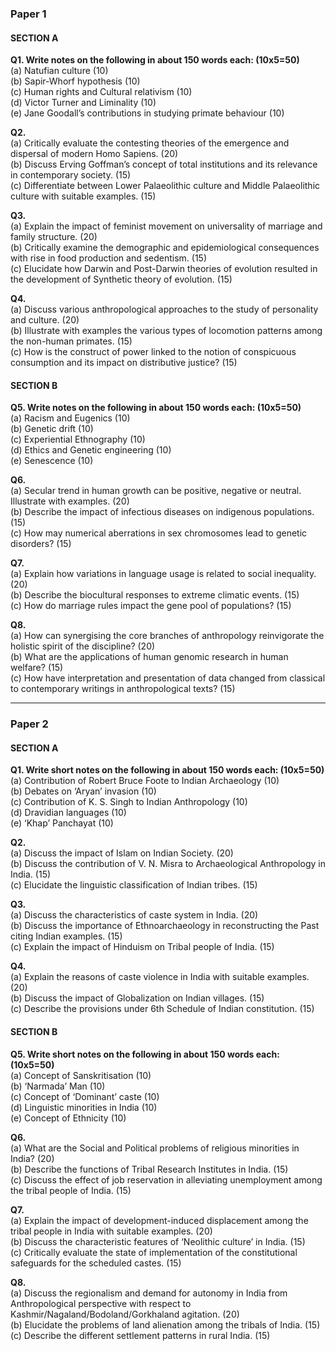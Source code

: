 ### Paper 1

#### SECTION A

**Q1. Write notes on the following in about 150 words each: (10x5=50)**  
(a) Natufian culture (10)  
(b) Sapir-Whorf hypothesis (10)  
(c) Human rights and Cultural relativism (10)  
(d) Victor Turner and Liminality (10)  
(e) Jane Goodall’s contributions in studying primate behaviour (10)

**Q2.**  
(a) Critically evaluate the contesting theories of the emergence and dispersal of modern Homo Sapiens. (20)  
(b) Discuss Erving Goffman’s concept of total institutions and its relevance in contemporary society. (15)  
(c) Differentiate between Lower Palaeolithic culture and Middle Palaeolithic culture with suitable examples. (15)

**Q3.**  
(a) Explain the impact of feminist movement on universality of marriage and family structure. (20)  
(b) Critically examine the demographic and epidemiological consequences with rise in food production and sedentism. (15)  
(c) Elucidate how Darwin and Post-Darwin theories of evolution resulted in the development of Synthetic theory of evolution. (15)

**Q4.**  
(a) Discuss various anthropological approaches to the study of personality and culture. (20)  
(b) Illustrate with examples the various types of locomotion patterns among the non-human primates. (15)  
(c) How is the construct of power linked to the notion of conspicuous consumption and its impact on distributive justice? (15)

#### SECTION B

**Q5. Write notes on the following in about 150 words each: (10x5=50)**  
(a) Racism and Eugenics (10)  
(b) Genetic drift (10)  
(c) Experiential Ethnography (10)  
(d) Ethics and Genetic engineering (10)  
(e) Senescence (10)

**Q6.**  
(a) Secular trend in human growth can be positive, negative or neutral. Illustrate with examples. (20)  
(b) Describe the impact of infectious diseases on indigenous populations. (15)  
(c) How may numerical aberrations in sex chromosomes lead to genetic disorders? (15)

**Q7.**  
(a) Explain how variations in language usage is related to social inequality. (20)  
(b) Describe the biocultural responses to extreme climatic events. (15)  
(c) How do marriage rules impact the gene pool of populations? (15)

**Q8.**  
(a) How can synergising the core branches of anthropology reinvigorate the holistic spirit of the discipline? (20)  
(b) What are the applications of human genomic research in human welfare? (15)  
(c) How have interpretation and presentation of data changed from classical to contemporary writings in anthropological texts? (15)

---

### Paper 2

#### SECTION A

**Q1. Write short notes on the following in about 150 words each: (10x5=50)**  
(a) Contribution of Robert Bruce Foote to Indian Archaeology (10)  
(b) Debates on ‘Aryan’ invasion (10)  
(c) Contribution of K. S. Singh to Indian Anthropology (10)  
(d) Dravidian languages (10)  
(e) ‘Khap’ Panchayat (10)

**Q2.**  
(a) Discuss the impact of Islam on Indian Society. (20)  
(b) Discuss the contribution of V. N. Misra to Archaeological Anthropology in India. (15)  
(c) Elucidate the linguistic classification of Indian tribes. (15)

**Q3.**  
(a) Discuss the characteristics of caste system in India. (20)  
(b) Discuss the importance of Ethnoarchaeology in reconstructing the Past citing Indian examples. (15)  
(c) Explain the impact of Hinduism on Tribal people of India. (15)

**Q4.**  
(a) Explain the reasons of caste violence in India with suitable examples. (20)  
(b) Discuss the impact of Globalization on Indian villages. (15)  
(c) Describe the provisions under 6th Schedule of Indian constitution. (15)

#### SECTION B

**Q5. Write short notes on the following in about 150 words each: (10x5=50)**  
(a) Concept of Sanskritisation (10)  
(b) ‘Narmada’ Man (10)  
(c) Concept of ‘Dominant’ caste (10)  
(d) Linguistic minorities in India (10)  
(e) Concept of Ethnicity (10)

**Q6.**  
(a) What are the Social and Political problems of religious minorities in India? (20)  
(b) Describe the functions of Tribal Research Institutes in India. (15)  
(c) Discuss the effect of job reservation in alleviating unemployment among the tribal people of India. (15)

**Q7.**  
(a) Explain the impact of development-induced displacement among the tribal people in India with suitable examples. (20)  
(b) Discuss the characteristic features of ‘Neolithic culture’ in India. (15)  
(c) Critically evaluate the state of implementation of the constitutional safeguards for the scheduled castes. (15)

**Q8.**  
(a) Discuss the regionalism and demand for autonomy in India from Anthropological perspective with respect to Kashmir/Nagaland/Bodoland/Gorkhaland agitation. (20)  
(b) Elucidate the problems of land alienation among the tribals of India. (15)  
(c) Describe the different settlement patterns in rural India. (15)
